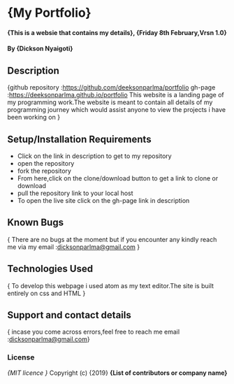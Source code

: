 # {My Portfolio}
#### {This is a websie that contains my details}, {Friday 8th February,Vrsn 1.0}
#### By **{Dickson Nyaigoti}**
## Description
{github repository :https://github.com/deeksonparlma/portfolio
gh-page :https://deeksonparlma.github.io/portfolio
This website is a landing page of my programming work.The website is meant to contain all details of my programming journey which would assist anyone to view the projects i have been working on }
## Setup/Installation Requirements
* Click on the link in description to get to my repository
* open the repository
* fork the repository
* From here,click on the clone/download button to get a link to clone or download
* pull the repository link to your local host
* To open the live site click on the gh-page link in description
## Known Bugs
{ There are no bugs at the moment but if you encounter any kindly reach me via my email :dicksonparlma@gmail.com }
## Technologies Used
{ To develop this webpage i used atom as my text editor.The site is built entirely on css and HTML }
## Support and contact details
{ incase you come across errors,feel free to reach me
email :dicksonparlma@gmail.com}
### License
*{MIT licence }*
Copyright (c) {2019} **{List of contributors or company name}**

